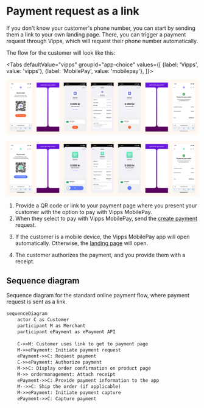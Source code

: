 <!-- START_METADATA
---
title: Vipps MobilePay Payment request as a link
sidebar_label: Payment request as a link
sidebar_position: 52
hide_table_of_contents: true
pagination_next: null
pagination_prev: null
---

import ApiSchema from '@theme/ApiSchema';
import Tabs from '@theme/Tabs';
import TabItem from '@theme/TabItem';

import EX1 from './_create_payment_example.md'
END_METADATA -->

# Payment request as a link

If you don't know your customer's phone number, you can start by sending them a link to your own landing page. There, you can trigger a payment request through Vipps, which will request their phone number automatically.

The flow for the customer will look like this:

<Tabs
defaultValue="vipps"
groupId="app-choice"
values={[
{label: 'Vipps', value: 'vipps'},
{label: 'MobilePay', value: 'mobilepay'},
]}>
<TabItem value="vipps">

![Vipps payment request landing page flow](images/payment-request-with-link-vipps.png)

</TabItem>
<TabItem value="mobilepay">

![MobilePay payment request landing page flow](images/payment-request-with-link-mobilepay.png)

</TabItem>
</Tabs>

1. Provide a QR code or link to your payment page where you present your customer with the option to pay with Vipps MobilePay.
2. When they select to pay with Vipps MobilePay, send the [create payment](https://developer.vippsmobilepay.com/api/epayment#tag/CreatePayments) request.

  <EX1 />

3. If the customer is a mobile device, the Vipps MobilePay app will open automatically.
   Otherwise, the
   [landing page](https://developer.vippsmobilepay.com/docs/vipps-developers/common-topics/vipps-landing-page)
   will open.

4. The customer authorizes the payment, and you provide them with a receipt.


## Sequence diagram

Sequence diagram for the standard online payment flow, where payment request is sent as a link.

``` mermaid
sequenceDiagram
    actor C as Customer
    participant M as Merchant
    participant ePayment as ePayment API
    
    C->>M: Customer uses link to get to payment page
    M->>ePayment: Initiate payment request
    ePayment->>C: Request payment
    C->>ePayment: Authorize payment
    M->>C: Display order confirmation on product page
    M->> ordermanagement: Attach receipt
    ePayment->>C: Provide payment information to the app
    M-->>C: Ship the order (if applicable)
    M->>ePayment: Initiate payment capture
    ePayment->>C: Capture payment
```
